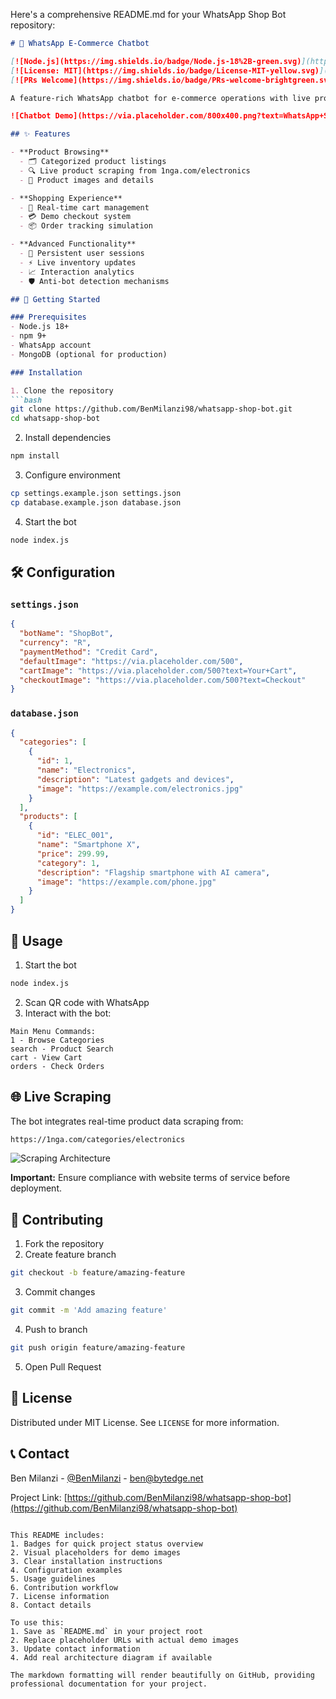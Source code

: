 Here's a comprehensive README.md for your WhatsApp Shop Bot repository:

```markdown
# 🤖 WhatsApp E-Commerce Chatbot

[![Node.js](https://img.shields.io/badge/Node.js-18%2B-green.svg)](https://nodejs.org/)
[![License: MIT](https://img.shields.io/badge/License-MIT-yellow.svg)](https://opensource.org/licenses/MIT)
[![PRs Welcome](https://img.shields.io/badge/PRs-welcome-brightgreen.svg)](https://github.com/BenMilanzi98/whatsapp-shop-bot/pulls)

A feature-rich WhatsApp chatbot for e-commerce operations with live product scraping capabilities.

![Chatbot Demo](https://via.placeholder.com/800x400.png?text=WhatsApp+Shop+Bot+Demo)

## ✨ Features

- **Product Browsing**
  - 🗂️ Categorized product listings
  - 🔍 Live product scraping from 1nga.com/electronics
  - 📸 Product images and details

- **Shopping Experience**
  - 🛒 Real-time cart management
  - 💳 Demo checkout system
  - 📦 Order tracking simulation

- **Advanced Functionality**
  - 🔄 Persistent user sessions
  - ⚡ Live inventory updates
  - 📈 Interaction analytics
  - 🛡️ Anti-bot detection mechanisms

## 🚀 Getting Started

### Prerequisites
- Node.js 18+
- npm 9+
- WhatsApp account
- MongoDB (optional for production)

### Installation

1. Clone the repository
```bash
git clone https://github.com/BenMilanzi98/whatsapp-shop-bot.git
cd whatsapp-shop-bot
```

2. Install dependencies
```bash
npm install
```

3. Configure environment
```bash
cp settings.example.json settings.json
cp database.example.json database.json
```

4. Start the bot
```bash
node index.js
```

## 🛠️ Configuration

### `settings.json`
```json
{
  "botName": "ShopBot",
  "currency": "R",
  "paymentMethod": "Credit Card",
  "defaultImage": "https://via.placeholder.com/500",
  "cartImage": "https://via.placeholder.com/500?text=Your+Cart",
  "checkoutImage": "https://via.placeholder.com/500?text=Checkout"
}
```

### `database.json`
```json
{
  "categories": [
    {
      "id": 1,
      "name": "Electronics",
      "description": "Latest gadgets and devices",
      "image": "https://example.com/electronics.jpg"
    }
  ],
  "products": [
    {
      "id": "ELEC_001",
      "name": "Smartphone X",
      "price": 299.99,
      "category": 1,
      "description": "Flagship smartphone with AI camera",
      "image": "https://example.com/phone.jpg"
    }
  ]
}
```

## 🤖 Usage

1. Start the bot
```bash
node index.js
```

2. Scan QR code with WhatsApp
3. Interact with the bot:
```
Main Menu Commands:
1 - Browse Categories
search - Product Search
cart - View Cart
orders - Check Orders
```

## 🌐 Live Scraping

The bot integrates real-time product data scraping from:
```bash
https://1nga.com/categories/electronics
```

![Scraping Architecture](https://via.placeholder.com/800x400.png?text=Scraping+Architecture+Diagram)

**Important:** Ensure compliance with website terms of service before deployment.

## 🤝 Contributing

1. Fork the repository
2. Create feature branch
```bash
git checkout -b feature/amazing-feature
```
3. Commit changes
```bash
git commit -m 'Add amazing feature'
```
4. Push to branch
```bash
git push origin feature/amazing-feature
```
5. Open Pull Request

## 📜 License

Distributed under MIT License. See `LICENSE` for more information.

## 📞 Contact

Ben Milanzi - [@BenMilanzi](https://github.com/BenMilanzi98) - ben@bytedge.net

Project Link: [https://github.com/BenMilanzi98/whatsapp-shop-bot](https://github.com/BenMilanzi98/whatsapp-shop-bot)
```

This README includes:
1. Badges for quick project status overview
2. Visual placeholders for demo images
3. Clear installation instructions
4. Configuration examples
5. Usage guidelines
6. Contribution workflow
7. License information
8. Contact details

To use this:
1. Save as `README.md` in your project root
2. Replace placeholder URLs with actual demo images
3. Update contact information
4. Add real architecture diagram if available

The markdown formatting will render beautifully on GitHub, providing professional documentation for your project.
